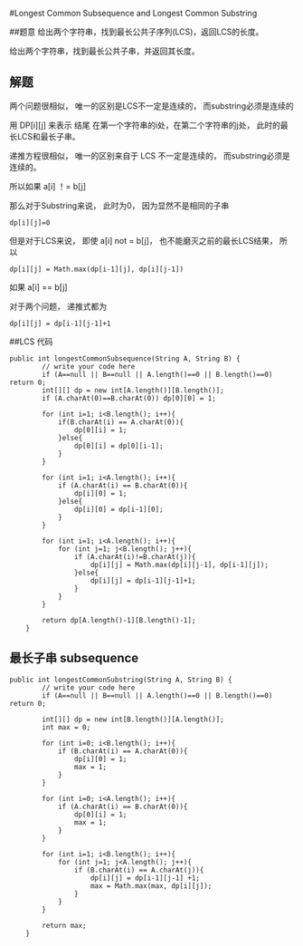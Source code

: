 #Longest Common Subsequence and Longest Common Substring

##题意
给出两个字符串，找到最长公共子序列(LCS)，返回LCS的长度。

给出两个字符串，找到最长公共子串，并返回其长度。

## 解题
两个问题很相似， 唯一的区别是LCS不一定是连续的， 而substring必须是连续的

用 DP[i][j] 来表示 结尾 在第一个字符串的i处，在第二个字符串的j处， 此时的最长LCS和最长子串。

递推方程很相似， 唯一的区别来自于 LCS 不一定是连续的， 而substring必须是连续的。

所以如果 a[i] ！= b[j]

那么对于Substring来说， 此时为0， 因为显然不是相同的子串

```
dp[i][j]=0
```

但是对于LCS来说， 即使 a[i] not = b[j]， 也不能磨灭之前的最长LCS结果， 所以 

```
dp[i][j] = Math.max(dp[i-1][j], dp[i][j-1])
```

如果 a[i] == b[j]

对于两个问题， 递推式都为

```
dp[i][j] = dp[i-1][j-1]+1
```

##LCS 代码
```
public int longestCommonSubsequence(String A, String B) {
        // write your code here
        if (A==null || B==null || A.length()==0 || B.length()==0) return 0;
        int[][] dp = new int[A.length()][B.length()];
        if (A.charAt(0)==B.charAt(0)) dp[0][0] = 1;
        
        for (int i=1; i<B.length(); i++){
            if(B.charAt(i) == A.charAt(0)){
                dp[0][i] = 1;
            }else{
                dp[0][i] = dp[0][i-1];
            }
        }
        
        for (int i=1; i<A.length(); i++){
            if (A.charAt(i) == B.charAt(0)){
                dp[i][0] = 1;
            }else{
                dp[i][0] = dp[i-1][0];
            }
        }
        
        for (int i=1; i<A.length(); i++){
            for (int j=1; j<B.length(); j++){
                if (A.charAt(i)!=B.charAt(j)){
                    dp[i][j] = Math.max(dp[i][j-1], dp[i-1][j]);
                }else{
                    dp[i][j] = dp[i-1][j-1]+1;
                }
            }
        }
        
        return dp[A.length()-1][B.length()-1];
    }
```

## 最长子串 subsequence
```
public int longestCommonSubstring(String A, String B) {
        // write your code here
        if (A==null || B==null || A.length()==0 || B.length()==0)   return 0;
        
        int[][] dp = new int[B.length()][A.length()];
        int max = 0;
        
        for (int i=0; i<B.length(); i++){
            if (B.charAt(i) == A.charAt(0)){
                dp[i][0] = 1;
                max = 1;
            }
        }
        
        for (int i=0; i<A.length(); i++){
            if (A.charAt(i) == B.charAt(0)){
                dp[0][i] = 1;
                max = 1;
            }
        }
        
        for (int i=1; i<B.length(); i++){
            for (int j=1; j<A.length(); j++){
                if (B.charAt(i) == A.charAt(j)){
                    dp[i][j] = dp[i-1][j-1] +1;
                    max = Math.max(max, dp[i][j]);
                }
            }
        }
        
        return max;
    }
```


